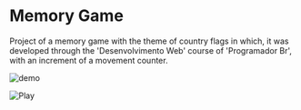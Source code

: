 # Memory Game
Project of a memory game with the theme of country flags in which, it was developed through the 'Desenvolvimento Web' course of 'Programador Br', with an increment of a movement counter.

![demo](https://user-images.githubusercontent.com/83189320/118296473-03bc2000-b4ab-11eb-9d42-0debb644025a.gif)

![Play](https://diegofuzinatto.github.io/memory-game/)
